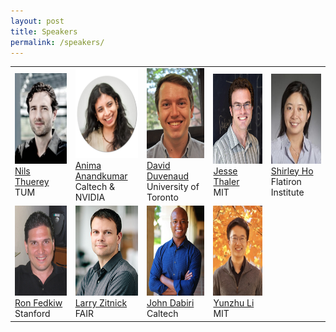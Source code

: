```yaml
---
layout: post
title: Speakers
permalink: /speakers/
---
```


<table>
  <tr>
    <td> 
      <img src="https://github.com/SimDL/SimDL.github.io/blob/main/images/Nils_Thuerey.jpg?raw=true"  alt="1" width = 130px height = 145px ><br />
      <a href="https://ge.in.tum.de/about/n-thuerey/">Nils Thuerey</a><br />
      TUM
    </td>
    <td>
      <img src="https://github.com/SimDL/SimDL.github.io/blob/main/images/Anima.png?raw=true" alt="2" width = 130px height = 144px><br />
      <a href="http://tensorlab.cms.caltech.edu/users/anima/">Anima Anandkumar</a><br />
      Caltech & NVIDIA
    </td>
    <td>
      <img src="https://github.com/SimDL/SimDL.github.io/blob/main/images/david_duvenaud_full.jpg?raw=true" alt="2" width = 130px height = 144px><br />
      <a href="http://www.cs.toronto.edu/~duvenaud/">David Duvenaud</a><br />
      University of Toronto
    </td>
    <td>
      <img src="https://github.com/SimDL/SimDL.github.io/blob/main/images/thaler_jesse.jpg?raw=true" alt="2" width = 130px height = 144px><br />
      <a href="http://www.jthaler.net/doku.php">Jesse Thaler</a><br />
      MIT
    </td>
    <td>
      <img src="https://github.com/SimDL/SimDL.github.io/blob/main/images/Shirley_Ho.jpg?raw=true" alt="2" width = 130px height = 144px><br />
      <a href="https://www.cmu.edu/physics/people/faculty/ho.html">Shirley Ho</a><br />
      Flatiron Institute
    </td>
  </tr> 
  <tr>
    <td>
      <img src="https://github.com/SimDL/SimDL.github.io/blob/main/images/Ron_Fedkiw.jpg?raw=true" alt="2" width = 130px height = 144px><br />
      <a href="http://physbam.stanford.edu/~fedkiw/">Ron Fedkiw</a><br />
      Stanford
    </td>
    <td>
      <img src="https://github.com/SimDL/SimDL.github.io/blob/main/images/Larry_Zitnick.png?raw=true" alt="2" width = 130px height = 144px><br />
      <a href="http://larryzitnick.org/">Larry Zitnick</a><br />
      FAIR
    </td>
    <td>
      <img src="https://github.com/SimDL/SimDL.github.io/blob/main/images/Dabiri_Caltech.jpg?raw=true" alt="2" width = 130px height = 144px><br />
      <a href="http://dabirilab.com/dabiri">John Dabiri</a><br />
      Caltech
    </td>
    <td>
      <img src="https://github.com/SimDL/SimDL.github.io/blob/main/images/liyunzhu.jpg?raw=true" alt="2" width = 130px height = 144px><br />
      <a href="https://people.csail.mit.edu/liyunzhu/">Yunzhu Li</a><br />
      MIT
    </td>
  </tr>
</table>
